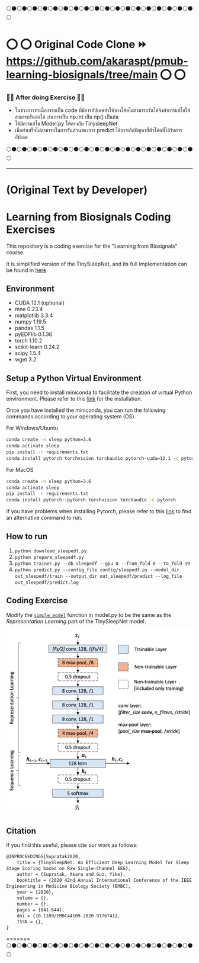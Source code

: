 :white_circle::black_circle::white_circle::black_circle::white_circle::black_circle::white_circle::black_circle::white_circle::black_circle::white_circle::black_circle::white_circle::black_circle::white_circle::black_circle::white_circle::black_circle::white_circle::black_circle::white_circle::black_circle::white_circle::black_circle::white_circle::black_circle::white_circle::black_circle::white_circle::black_circle::white_circle::black_circle::white_circle::black_circle::white_circle::black_circle::white_circle:

# :o: :o: Original Code Clone ⏩ https://github.com/akaraspt/pmub-learning-biosignals/tree/main :o: :o:

### :thought_balloon::thought_balloon:  After doing Exercise :thought_balloon::thought_balloon: 

- ในช่วงการทำเนื่องจากเป็น code ที่มีการอัปเดตทำให้บางโค้ดไม่สามารถรันได้จึงทำการแก้ไขให้สามารถรันต่อได้ เช่นการเป็น np.int เป็น np() เป็นต้น
- ได้มีการแก้ไข Model.py ให้ตรงกับ TinysleepNet
- เมื่อทำเสร็จไม่สามารถในการรันส่วนของการ predict ได้อาจเกิดปัญหาที่ตัวโค้ดที่ได้รับการอัปเดต

:white_circle::black_circle::white_circle::black_circle::white_circle::black_circle::white_circle::black_circle::white_circle::black_circle::white_circle::black_circle::white_circle::black_circle::white_circle::black_circle::white_circle::black_circle::white_circle::black_circle::white_circle::black_circle::white_circle::black_circle::white_circle::black_circle::white_circle::black_circle::white_circle::black_circle::white_circle::black_circle::white_circle::black_circle::white_circle::black_circle::white_circle:

-------------------
# (Original Text by Developer)
# Learning from Biosignals Coding Exercises

This repository is a coding exercise for the "Learning from Biosignals" course.

It is simplified version of the TinySleepNet, and its full implementation can be found in [here](https://github.com/akaraspt/tinysleepnet/tree/main).


## Environment
* CUDA 12.1 (optional)
* mne 0.23.4
* matplotlib 3.3.4
* numpy 1.19.5
* pandas 1.1.5
* pyEDFlib 0.1.36
* torch 1.10.2
* scikit-learn 0.24.2
* scipy             1.5.4
* wget 3.2


## Setup a Python Virtual Environment
First, you need to install miniconda to facilitate the creation of virtual Python environment. Please refer to this [link](https://docs.conda.io/projects/miniconda/en/latest/) for the installation.

Once you have installed the miniconda, you can run the following commands according to your operating system (OS).

For Windows/Ubuntu
```bash
conda create -n sleep python=3.6
conda activate sleep
pip install -r requirements.txt
conda install pytorch torchvision torchaudio pytorch-cuda=12.1 -c pytorch -c nvidia
```

For MacOS
```bash
conda create -n sleep python=3.6
conda activate sleep
pip install -r requirements.txt
conda install pytorch::pytorch torchvision torchaudio -c pytorch
```

If you have problems when installing Pytorch, please refer to this [link](https://pytorch.org/) to find an alternative command to run.

## How to run
1. `python download_sleepedf.py`
1. `python prepare_sleepedf.py`
1. `python trainer.py --db sleepedf --gpu 0 --from_fold 0 --to_fold 19`
1. `python predict.py --config_file config/sleepedf.py --model_dir out_sleepedf/train --output_dir out_sleepedf/predict --log_file out_sleepedf/predict.log`

## Coding Exercise
Modify the [`simple_model`](https://github.com/akaraspt/pmub-learning-biosignals/blob/1d506c57637898e371e7abec018041b57b35d26e/model.py#L12) function in model.py to be the same as the *Representation Learning* part of the TinySleepNet model.

![Alt text](img/tinysleepnet.png "a title")


## Citation

If you find this useful, please cite our work as follows:

```text
@INPROCEEDINGS{Supratak2020,
    title = {TinySleepNet: An Efficient Deep Learning Model for Sleep Stage Scoring based on Raw Single-Channel EEG},
    author = {Supratak, Akara and Guo, Yike},
    booktitle = {2020 42nd Annual International Conference of the IEEE Engineering in Medicine Biology Society (EMBC),
    year = {2020},
    volume = {}, 
    number = {}, 
    pages = {641-644}, 
    doi = {10.1109/EMBC44109.2020.9176741}, 
    ISSN = {}, 
}
```
=======
:white_circle::black_circle::white_circle::black_circle::white_circle::black_circle::white_circle::black_circle::white_circle::black_circle::white_circle::black_circle::white_circle::black_circle::white_circle::black_circle::white_circle::black_circle::white_circle::black_circle::white_circle::black_circle::white_circle::black_circle::white_circle::black_circle::white_circle::black_circle::white_circle::black_circle::white_circle::black_circle::white_circle::black_circle::white_circle::black_circle::white_circle:
